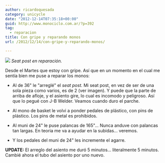 ```yaml
---
author: ricardoquesada
category: unicycle
date: "2012-12-14T07:35:18+00:00"
guid: http://www.monociclo.com.ar/?p=392
tag:
  - reparacion
title: Con gripe y reparando monos
url: /2012/12/14/con-gripe-y-reparando-monos/

---
```

![](https://lh4.googleusercontent.com/-YzOUEhfki0s/UMrVSRfElYI/AAAAAAAAq_g/iW7l3v3rR5E/s288/IMG_2045.JPG)
*Seat post en reparación.*

Desde el Martes que estoy con gripe. Así que en un momento en el cual me sentía bien me puse a reparar los monos:

- Al de 36" le "arreglé" el _seat post._ Mi seat post, en vez de ser de una sola pieza como varios, es de 2 (ver imagen). Y puede que la parte de arriba de afloje, y el asiento gire, lo cual es incomodo y peligroso. Así que lo pegué con J-B Welder. Veamos cuando duro el parche.

- Al mono de basket le volvi a ponder pedales de plástico, con pins de plástico. Los pins de metal es prohibidos.
- Al muni de 24" le puse palancas de 165"... Nunca anduve con palancas tan largas. En teoria me va a ayudar en la subidas... veremos.
- Y los pedales del muni de 24" les incremente el agarre.

**UPDATE:** El arreglo del asiento me duró 5 minutos... literalmente 5 minutos. Cambié ahora el tubo del asiento por uno nuevo.
